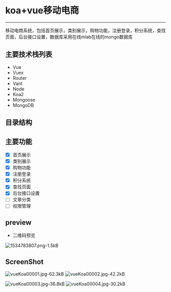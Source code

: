 # koa+vue移动电商

---
移动电商系统，包括首页展示，类别展示，购物功能，注册登录，积分系统，查找页面，后台接口设置，数据库采用在线mlab在线的mongo数据库

## 主要技术栈列表
- Vue
- Vuex
- Router
- Vant
- Node
- Koa2
- Mongoose
- MongoDB
## 目录结构

## 主要功能
- [x] 首页展示
- [x] 类别展示
- [x] 购物功能
- [x] 注册登录
- [x] 积分系统
- [x] 查找页面
- [x] 后台接口设置
- [ ] 文章分类
- [ ] 权限管理

## preview

- 二维码预览

![1534783807.png-1.5kB][1]


  [1]: http://static.zybuluo.com/wp0214/wtlvrh24zea72hts8g6bre8k/1534783807.png

## ScreenShot
![vueKoa00001.jpg-62.3kB][1] ![vueKoa00002.jpg-42.2kB][2]

![vueKoa00003.jpg-36.8kB][3] ![vueKoa00004.jpg-30.2kB][4]


  [1]: http://static.zybuluo.com/wp0214/sq3jx8uggx8tn7uo25u88sx1/vueKoa00001.jpg
  [2]: http://static.zybuluo.com/wp0214/maxckoc209snwjw59k3ojaa1/vueKoa00002.jpg
  [3]: http://static.zybuluo.com/wp0214/cb6zliyhb36l31pboz7vtv1v/vueKoa00003.jpg
  [4]: http://static.zybuluo.com/wp0214/i94kdo5mcfee0ca4hpnw1pdy/vueKoa00004.jpg

